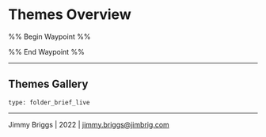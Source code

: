 # Themes Overview

%% Begin Waypoint %%


%% End Waypoint %%

---

## Themes Gallery

````ccard
type: folder_brief_live
````

---

Jimmy Briggs | 2022 | <jimmy.briggs@jimbrig.com>
